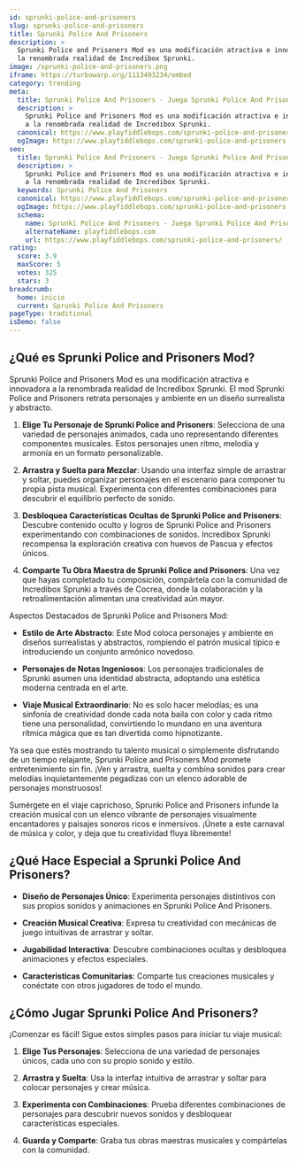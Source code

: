 ```yaml
---
id: sprunki-police-and-prisoners
slug: sprunki-police-and-prisoners
title: Sprunki Police And Prisoners
description: >
  Sprunki Police and Prisoners Mod es una modificación atractiva e innovadora a
  la renombrada realidad de Incredibox Sprunki.
image: /sprunki-police-and-prisoners.png
iframe: https://turbowarp.org/1113493234/embed
category: trending
meta:
  title: Sprunki Police And Prisoners - Juega Sprunki Police And Prisoners Online
  description: >
    Sprunki Police and Prisoners Mod es una modificación atractiva e innovadora
    a la renombrada realidad de Incredibox Sprunki.
  canonical: https://www.playfiddlebops.com/sprunki-police-and-prisoners/
  ogImage: https://www.playfiddlebops.com/sprunki-police-and-prisoners.png
seo:
  title: Sprunki Police And Prisoners - Juega Sprunki Police And Prisoners Online
  description: >
    Sprunki Police and Prisoners Mod es una modificación atractiva e innovadora
    a la renombrada realidad de Incredibox Sprunki.
  keywords: Sprunki Police And Prisoners
  canonical: https://www.playfiddlebops.com/sprunki-police-and-prisoners/
  ogImage: https://www.playfiddlebops.com/sprunki-police-and-prisoners.png
  schema:
    name: Sprunki Police And Prisoners - Juega Sprunki Police And Prisoners Online
    alternateName: playfiddlebops.com
    url: https://www.playfiddlebops.com/sprunki-police-and-prisoners/
rating:
  score: 3.9
  maxScore: 5
  votes: 325
  stars: 3
breadcrumb:
  home: inicio
  current: Sprunki Police And Prisoners
pageType: traditional
isDemo: false
---
```


## ¿Qué es Sprunki Police and Prisoners Mod?

Sprunki Police and Prisoners Mod es una modificación atractiva e innovadora a la renombrada realidad de Incredibox Sprunki. El mod Sprunki Police and Prisoners retrata personajes y ambiente en un diseño surrealista y abstracto.

1. **Elige Tu Personaje de Sprunki Police and Prisoners**: Selecciona de una variedad de personajes animados, cada uno representando diferentes componentes musicales. Estos personajes unen ritmo, melodía y armonía en un formato personalizable.

1. **Arrastra y Suelta para Mezclar**: Usando una interfaz simple de arrastrar y soltar, puedes organizar personajes en el escenario para componer tu propia pista musical. Experimenta con diferentes combinaciones para descubrir el equilibrio perfecto de sonido.

1. **Desbloquea Características Ocultas de Sprunki Police and Prisoners**: Descubre contenido oculto y logros de Sprunki Police and Prisoners experimentando con combinaciones de sonidos. Incredibox Sprunki recompensa la exploración creativa con huevos de Pascua y efectos únicos.

1. **Comparte Tu Obra Maestra de Sprunki Police and Prisoners**: Una vez que hayas completado tu composición, compártela con la comunidad de Incredibox Sprunki a través de Cocrea, donde la colaboración y la retroalimentación alimentan una creatividad aún mayor.

Aspectos Destacados de Sprunki Police and Prisoners Mod:

- **Estilo de Arte Abstracto**: Este Mod coloca personajes y ambiente en diseños surrealistas y abstractos, rompiendo el patrón musical típico e introduciendo un conjunto armónico novedoso.

- **Personajes de Notas Ingeniosos**: Los personajes tradicionales de Sprunki asumen una identidad abstracta, adoptando una estética moderna centrada en el arte.

- **Viaje Musical Extraordinario**: No es solo hacer melodías; es una sinfonía de creatividad donde cada nota baila con color y cada ritmo tiene una personalidad, convirtiendo lo mundano en una aventura rítmica mágica que es tan divertida como hipnotizante.

Ya sea que estés mostrando tu talento musical o simplemente disfrutando de un tiempo relajante, Sprunki Police and Prisoners Mod promete entretenimiento sin fin. ¡Ven y arrastra, suelta y combina sonidos para crear melodías inquietantemente pegadizas con un elenco adorable de personajes monstruosos!

Sumérgete en el viaje caprichoso, Sprunki Police and Prisoners infunde la creación musical con un elenco vibrante de personajes visualmente encantadores y paisajes sonoros ricos e inmersivos. ¡Únete a este carnaval de música y color, y deja que tu creatividad fluya libremente!

## ¿Qué Hace Especial a Sprunki Police And Prisoners?

- **Diseño de Personajes Único**: Experimenta personajes distintivos con sus propios sonidos y animaciones en Sprunki Police And Prisoners.

- **Creación Musical Creativa**: Expresa tu creatividad con mecánicas de juego intuitivas de arrastrar y soltar.

- **Jugabilidad Interactiva**: Descubre combinaciones ocultas y desbloquea animaciones y efectos especiales.

- **Características Comunitarias**: Comparte tus creaciones musicales y conéctate con otros jugadores de todo el mundo.

## ¿Cómo Jugar Sprunki Police And Prisoners?

¡Comenzar es fácil! Sigue estos simples pasos para iniciar tu viaje musical:

1. **Elige Tus Personajes**: Selecciona de una variedad de personajes únicos, cada uno con su propio sonido y estilo.

1. **Arrastra y Suelta**: Usa la interfaz intuitiva de arrastrar y soltar para colocar personajes y crear música.

1. **Experimenta con Combinaciones**: Prueba diferentes combinaciones de personajes para descubrir nuevos sonidos y desbloquear características especiales.

1. **Guarda y Comparte**: Graba tus obras maestras musicales y compártelas con la comunidad.